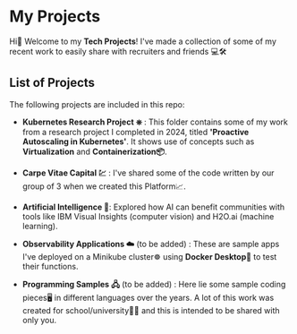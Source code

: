 # My Projects 

Hi👋 Welcome to my **Tech Projects**! I've made a collection of some of my recent work to easily share with recruiters and friends 💻🛠️


## List of Projects

The following projects are included in this repo:

  -  **Kubernetes Research Project  ⎈** : This folder contains some of my work from a research project I completed in 2024, titled **'Proactive Autoscaling in Kubernetes'**. It shows use of concepts such as **Virtualization** and **Containerization📦**.
  -  **Carpe Vitae Capital 💹** : I've shared some of the code written by our group of 3 when we created this Platform📈.
  -  **Artificial Intelligence 🤖**: Explored how AI can benefit communities with tools like IBM Visual Insights (computer vision) and H2O.ai (machine learning).

  -  **Observability Applications  ☁️** (to be added) : These are sample apps I've deployed on a Minikube cluster☸️ using **Docker Desktop🐳** to test their functions.
  -  **Programming Samples 🖧** (to be added) : Here lie some sample coding pieces🖥️ in different languages over the years. A lot of this work was created for school/university👩‍💻 and this is intended to be shared with only you.
